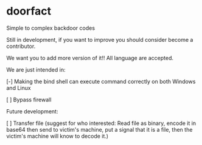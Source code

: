 # doorfact
Simple to complex backdoor codes

Still in development, if you want to improve you should consider become a contributor.

We want you to add more version of it!! All language are accepted.

We are just intended in:

[-] Making the bind shell can execute command correctly on both Windows and Linux

[ ] Bypass firewall

Future development:

[ ] Transfer file
(suggest for who interested: Read file as binary, encode it in base64 then send to victim's machine, put a signal that it is a file, then the victim's machine will know to decode it.)
